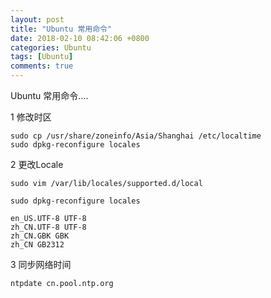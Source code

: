 ```yaml
---
layout: post
title: "Ubuntu 常用命令"
date: 2018-02-10 08:42:06 +0800
categories: Ubuntu
tags: [Ubuntu]
comments: true
---
```


Ubuntu 常用命令....


1 修改时区

```
sudo cp /usr/share/zoneinfo/Asia/Shanghai /etc/localtime
sudo dpkg-reconfigure locales
```

2 更改Locale

```
sudo vim /var/lib/locales/supported.d/local

sudo dpkg-reconfigure locales
```

```
en_US.UTF-8 UTF-8
zh_CN.UTF-8 UTF-8
zh_CN.GBK GBK
zh_CN GB2312
```


3 同步网络时间
```
ntpdate cn.pool.ntp.org
```

